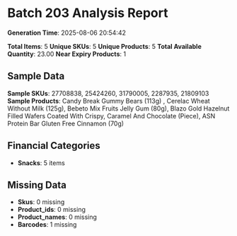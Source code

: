 # Batch 203 Analysis Report

**Generation Time**: 2025-08-06 20:54:42

**Total Items**: 5
**Unique SKUs**: 5
**Unique Products**: 5
**Total Available Quantity**: 23.00
**Near Expiry Products**: 1

## Sample Data
**Sample SKUs**: 27708838, 25424260, 31790005, 2287935, 21809103
**Sample Products**: Candy Break Gummy Bears (113g) , Cerelac Wheat Without Milk (125g), Bebeto Mix Fruits Jelly Gum (80g), Blazo Gold Hazelnut Filled Wafers Coated With Crispy, Caramel And Chocolate (Piece), ASN Protein Bar Gluten Free Cinnamon (70g)

## Financial Categories
- **Snacks**: 5 items

## Missing Data
- **Skus**: 0 missing
- **Product_ids**: 0 missing
- **Product_names**: 0 missing
- **Barcodes**: 1 missing
